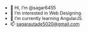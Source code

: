 - 👋 Hi, I’m @sagar6455
- 👀 I’m interested in Web Designing.
- 🌱 I’m currently learning AngularJS.
- 📫 sagarautade5020@gmail.com

<!---
sagar6455/sagar6455 is a ✨ special ✨ repository because its `README.md` (this file) appears on your GitHub profile.
You can click the Preview link to take a look at your changes.
--->
